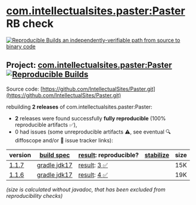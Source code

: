 [com.intellectualsites.paster:Paster](https://central.sonatype.com/artifact/com.intellectualsites.paster/Paster/versions) RB check
=======

[![Reproducible Builds](https://reproducible-builds.org/images/logos/rb.svg) an independently-verifiable path from source to binary code](https://reproducible-builds.org/)

## Project: [com.intellectualsites.paster:Paster](https://central.sonatype.com/artifact/com.intellectualsites.paster/Paster/versions) [![Reproducible Builds](https://img.shields.io/endpoint?url=https://raw.githubusercontent.com/jvm-repo-rebuild/reproducible-central/master/content/com/intellectualsites/paster/Paster/badge.json)](https://github.com/jvm-repo-rebuild/reproducible-central/blob/master/content/com/intellectualsites/paster/Paster/README.md)

Source code: [https://github.com/IntellectualSites/Paster.git](https://github.com/IntellectualSites/Paster.git)

rebuilding **2 releases** of com.intellectualsites.paster:Paster:
- **2** releases were found successfully **fully reproducible** (100% reproducible artifacts :white_check_mark:),
- 0 had issues (some unreproducible artifacts :warning:, see eventual :mag: diffoscope and/or :memo: issue tracker links):

| version | [build spec](/BUILDSPEC.md) | [result](https://reproducible-builds.org/docs/jvm/): reproducible? | [stabilize](https://github.com/google/oss-rebuild/blob/main/cmd/stabilize/README.md) | size |
| -- | --------- | ------ | ------ | -- |
| [1.1.7](https://central.sonatype.com/artifact/com.intellectualsites.paster/Paster/1.1.7/pom) | [gradle jdk17](Paster-1.1.7.buildspec) | [result](Paster-1.1.7.buildinfo): [3 :white_check_mark: ](Paster-1.1.7.buildcompare) | | 15K |
| [1.1.6](https://central.sonatype.com/artifact/com.intellectualsites.paster/Paster/1.1.6/pom) | [gradle jdk17](Paster-1.1.6.buildspec) | [result](Paster-1.1.6.buildinfo): [4 :white_check_mark: ](Paster-1.1.6.buildcompare) | | 19K |

<i>(size is calculated without javadoc, that has been excluded from reproducibility checks)</i>
